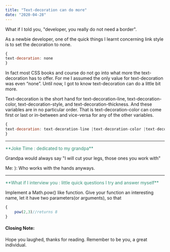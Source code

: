 ```yaml
---
title: "Text-decoration can do more"
date: "2020-04-28"
---
```


What if I told you, "developer, you really do not need a border".

As a newbie developer, one of the quick things I learnt concerning link style is to set the decoration to none.
```javascript
{
text-decoration: none
}
```

In fact most CSS books and course do not go into what more the text-decoration has to offer. For me I assumed the only value for text-decoration was even “none”. Until now, I got to know text-decoration can do a little bit more.

Text-decoration is the short hand for text-decoration-line, text-decoration-color, text-decoration-style, and text-decoration-thickness. And these variables are in no particular order. That is text-decoration-color can come first or last or in-between and vice-versa for any of the other variables.
```javascript
{
text-decoration: text-decoration-line |text-decoration-color |text-decoration-style |text-decoration-thickness
}
```

****
<span style="color:#349077">
**Joke Time : dedicated to my grandpa**
</span>

 Grandpa would always say "I will cut your legs, those ones you work with"

Me: ): Who works with the hands anyways.



***
<span style="color:#349077">
**What if I interview you : little quick questions I try and answer myself**
</span>

Implement a Math.pow() like function. Give your function an interesting name, let it have two parameters(or arguments), so that

```javascript
{
    pow(2,3)//returns 8
}
```


#### Closing Note:
 Hope you laughed, thanks for reading. Remember to be you, a great individual. 


